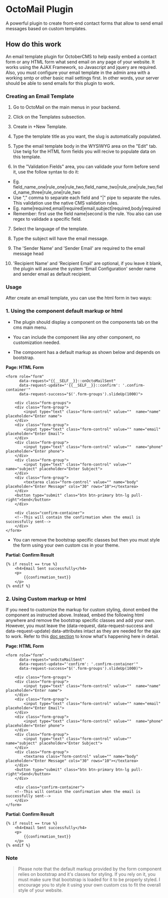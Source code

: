 # OctoMail Plugin

A powerful plugin to create front-end contact forms that allow to send email messages based on custom templates.

## How do this work

An email template plugin for OctoberCMS to help easily embed a contact form or any HTML form what send email on any page of your website. It works using the AJAX Framework, so Javascript and jquery are required. Also, you must configure your email template in the admin area with a working smtp or other basic mail settings first. In other words, your server should be able to send emails for this plugin to work.

### Creating an Email Template

1. Go to OctoMail on the main menus in your backend.

2. Click on the Templates subsection.

3. Create in +New Template.

4. Type the template title as you want, the slug is automatically populated.

5. Type the email template body in the WYSIWYG area on the "Edit" tab. Use twig for the HTML form fields you will recive to populate data on this template.

6. In the "Validation Fields" area, you can validade your form before send it, use the follow syntax to do it:
+ Eg. field_name_one|rule_one|rule_two,field_name_two|rule_one|rule_two,field_name_three|rule_one|rule_two
+ Use "," comma to separate each field and "|" pipe to separate the rules. This validation use the native CMS validation rules.
+ Eg. name|required,email|required|email,subject|required,body|required
+ Remember: first use the field name|second is the rule. You also can use regex to validade a specific field.

7. Select the language of the template.

8. Type the subject will have the email message.

9. The 'Sender Name' and 'Sender Email' are required to the email message head

10. 'Recipient Name' and 'Recipient Email' are optional, if you leave it blank, the plugin will assume the system 'Email Configuration' sender name and sender email as default recipient.

### Usage

After create an email template, you can use the html form in two ways:

### 1. Using the component default markup or html

+ The plugin should display a component on the components tab on the cms main menu.

+ You can include the component like any other component, no customization needed.

+ The component has a default markup as shown below and depends on bootstrap.

**Page: HTML Form**

```
<form role="form"
      data-request="{{__SELF__}}::onOctoMailSent"
      data-request-update="'{{__SELF__}}::confirm': '.confirm-container'"
      data-request-success="$('.form-groups').slideUp(1000)">

    <div class="form-groups">
    <div class="form-group">
        <input type="text" class="form-control" value=""  name="name" placeholder="Enter name">
    </div>
    <div class="form-group">
        <input type="text" class="form-control" value="" name="email" placeholder="Enter Email">
    </div>
    <div class="form-group">
        <input type="text" class="form-control" value=""  name="phone" placeholder="Enter phone">
    </div>
    <div class="form-group">
        <input type="text" class="form-control" value="" name="subject" placeholder="Enter Subject">
    </div>
    <div class="form-group">
        <textarea class="form-control" value="" name="body" placeholder="Enter Message" cols="30" rows="10"></textarea>
    </div>
    <button type="submit" class="btn btn-primary btn-lg pull-right">Send</button>
    </div>

    <div class="confirm-container">
    <!--This will contain the confirmation when the email is successfully sent-->
    </div>
</form>
```

+ You can remove the bootstrap specific classes but then you must style the form using your own custom css in your theme.

**Partial: Confirm Result**

```
{% if result == true %}
    <h4>Email Sent successfully</h4>
    <p>
        {{confirmation_text}}
    </p>
{% endif %}
```


### 2. Using Custom markup or html

If you need to customize the markup for custom styling, donot embed the component as instructed above. Instead, embed the following html anywhere and remove the bootstrap specific classes and add your own. However, you must leave the (data-request, data-request-success and data-request-update) data-attributes intact as they are needed for the ajax to work. Refer to this [doc section](http://octobercms.com/docs/cms/ajax) to know what's happening here in detail.

**Page: HTML Form**

```
<form role="form"
      data-request="onOctoMailSent"
      data-request-update="'confirm': '.confirm-container'"
      data-request-success="$('.form-groups').slideUp(1000)">

    <div class="form-groups">
    <div class="form-group">
        <input type="text" class="form-control" value=""  name="name" placeholder="Enter name">
    </div>
    <div class="form-group">
        <input type="text" class="form-control" value="" name="email" placeholder="Enter Email">
    </div>
    <div class="form-group">
        <input type="text" class="form-control" value=""  name="phone" placeholder="Enter phone">
    </div>
    <div class="form-group">
        <input type="text" class="form-control" value="" name="subject" placeholder="Enter Subject">
    </div>
    <div class="form-group">
        <textarea class="form-control" value="" name="body" placeholder="Enter Message" cols="30" rows="10"></textarea>
    </div>
    <button type="submit" class="btn btn-primary btn-lg pull-right">Send</button>
    </div>

    <div class="confirm-container">
    <!--This will contain the confirmation when the email is successfully sent-->
    </div>
</form>
```

**Partial: Confirm Result**

```
{% if result == true %}
    <h4>Email Sent successfully</h4>
    <p>
        {{confirmation_text}}
    </p>
{% endif %}
```

### **Note**
> Please note that the default markup provided by the form component relies on bootstrap and it's classes for styling. If you rely on it, you must make sure that bootstrap is loaded for it to be properly styled. I encourage you to style it using your own custom css to fit the overall style of your website.